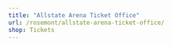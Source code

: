 ```yaml
---
title: "Allstate Arena Ticket Office"
url: /rosemont/allstate-arena-ticket-office/
shop: Tickets
---
```

